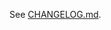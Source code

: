 <!-- This page should not be published on gitbook -->

<!-- markdownlint-disable-next-line -->
See [CHANGELOG.md](/CHANGELOG.md).
